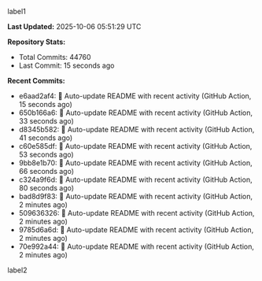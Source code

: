 
label1 
<!-- ACTIVITY_START -->
**Last Updated:** 2025-10-06 05:51:29 UTC

**Repository Stats:**
- Total Commits: 44760
- Last Commit: 15 seconds ago

**Recent Commits:**
- e6aad2af4: 🤖 Auto-update README with recent activity (GitHub Action, 15 seconds ago)
- 650b166a6: 🤖 Auto-update README with recent activity (GitHub Action, 33 seconds ago)
- d8345b582: 🤖 Auto-update README with recent activity (GitHub Action, 41 seconds ago)
- c60e585df: 🤖 Auto-update README with recent activity (GitHub Action, 53 seconds ago)
- 9bb8e1b70: 🤖 Auto-update README with recent activity (GitHub Action, 66 seconds ago)
- c324a9f6d: 🤖 Auto-update README with recent activity (GitHub Action, 80 seconds ago)
- bad8d9f83: 🤖 Auto-update README with recent activity (GitHub Action, 2 minutes ago)
- 509636326: 🤖 Auto-update README with recent activity (GitHub Action, 2 minutes ago)
- 9785d6a6d: 🤖 Auto-update README with recent activity (GitHub Action, 2 minutes ago)
- 70e992a44: 🤖 Auto-update README with recent activity (GitHub Action, 2 minutes ago)
<!-- ACTIVITY_END -->

label2
